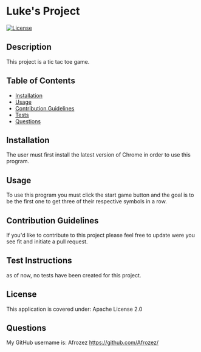 # Luke's Project

[![License](https://img.shields.io/badge/License-Apache_2.0-blue.svg)](https://opensource.org/licenses/Apache-2.0)

## Description

This project is a tic tac toe game.

## Table of Contents

- [Installation](#installation)
- [Usage](#usage)
- [Contribution Guidelines](#contribution-guidelines)
- [Tests](#test-instructions)
- [Questions](#questions)

## Installation

The user must first install the latest version of Chrome in order to use this program.

## Usage

To use this program you must click the start game button and the goal is to be the first one to get three of their respective symbols in a row.

## Contribution Guidelines

If you'd like to contribute to this project please feel free to update were you see fit and initiate a pull request.

## Test Instructions

as of now, no tests have been created for this project.

## License

This application is covered under: Apache License 2.0

## Questions

 My GitHub username is: Afrozez <https://github.com/Afrozez/>
